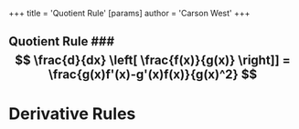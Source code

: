 +++
 title = 'Quotient Rule'
[params]
	author = 'Carson West'
+++
## Quotient Rule ###  $$ \frac{d}{dx} \left[ \frac{f(x)}{g(x)} \right]] = \frac{g(x)f'(x)-g'(x)f(x)}{g(x)^2} $$  


# Derivative Rules